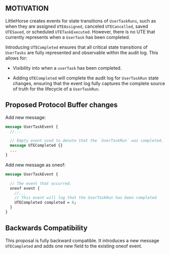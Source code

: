 ## MOTIVATION
LittleHorse creates events for state transitions of `UserTaskRuns`, such as when they are assigned `UTEAssigned`, canceled `UTECancelled`, saved `UTESaved`, or scheduled `UTETaskExecuted`. However, there is no UTE that currently represents when a `UserTask` has been completed. 

Introducing `UTECompleted` ensures that all critical state transitions of `UserTasks` are fully represented and observable within the audit log. This allows for:

- Visibility into when a `userTask` has been completed.

- Adding `UTECompleted` will complete the audit log for `UserTaskRun` state changes, ensuring that the event log fully captures the complete source of truth for the lifecycle of a `UserTaskRun`.

## Proposed Protocol Buffer changes

Add new message:
```proto
message UserTaskEvent {
  //...

  // Empty event used to denote that the `UserTaskRun` was completed.
  message UTECompleted {}
  ...
}
```

Add new message as oneof:
```proto
message UserTaskEvent {

  // The event that occurred.
  oneof event {
    //...
    // This event will log that the UserTaskRun has been completed
    UTECompleted completed = 6;
  }
}
```
## Backwards Compatibility
This proposal is fully backward compatible. It introduces a new message `UTECompleted` and adds one new field to the existing oneof event.